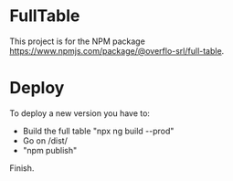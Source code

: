 # FullTable

This project is for the NPM package https://www.npmjs.com/package/@overflo-srl/full-table.

# Deploy

To deploy a new version you have to:

- Build the full table "npx ng build <project-name> --prod"
- Go on /dist/<project-name>
- "npm publish"

Finish.
